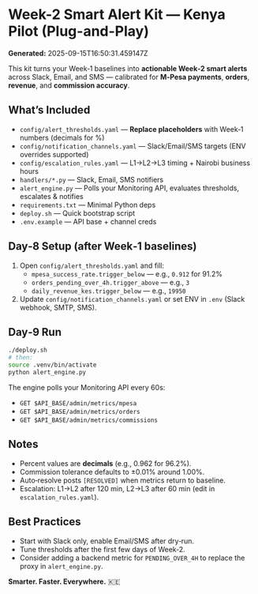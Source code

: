 # Week-2 Smart Alert Kit — Kenya Pilot (Plug-and-Play)
**Generated:** 2025-09-15T16:50:31.459147Z

This kit turns your Week‑1 baselines into **actionable Week‑2 smart alerts** across Slack, Email, and SMS — calibrated for **M‑Pesa payments**, **orders**, **revenue**, and **commission accuracy**.

## What’s Included
- `config/alert_thresholds.yaml` — **Replace placeholders** with Week‑1 numbers (decimals for %)
- `config/notification_channels.yaml` — Slack/Email/SMS targets (ENV overrides supported)
- `config/escalation_rules.yaml` — L1→L2→L3 timing + Nairobi business hours
- `handlers/*.py` — Slack, Email, SMS notifiers
- `alert_engine.py` — Polls your Monitoring API, evaluates thresholds, escalates & notifies
- `requirements.txt` — Minimal Python deps
- `deploy.sh` — Quick bootstrap script
- `.env.example` — API base + channel creds

## Day‑8 Setup (after Week‑1 baselines)
1. Open `config/alert_thresholds.yaml` and fill:
   - `mpesa_success_rate.trigger_below` — e.g., `0.912` for 91.2%
   - `orders_pending_over_4h.trigger_above` — e.g., `3`
   - `daily_revenue_kes.trigger_below` — e.g., `19950`
2. Update `config/notification_channels.yaml` or set ENV in `.env` (Slack webhook, SMTP, SMS).

## Day‑9 Run
```bash
./deploy.sh
# then:
source .venv/bin/activate
python alert_engine.py
```
The engine polls your Monitoring API every 60s:
- `GET $API_BASE/admin/metrics/mpesa`
- `GET $API_BASE/admin/metrics/orders`
- `GET $API_BASE/admin/metrics/commissions`

## Notes
- Percent values are **decimals** (e.g., 0.962 for 96.2%).
- Commission tolerance defaults to ±0.01% around 1.00%.
- Auto‑resolve posts `[RESOLVED]` when metrics return to baseline.
- Escalation: L1→L2 after 120 min, L2→L3 after 60 min (edit in `escalation_rules.yaml`).

## Best Practices
- Start with Slack only, enable Email/SMS after dry‑run.
- Tune thresholds after the first few days of Week‑2.
- Consider adding a backend metric for `PENDING_OVER_4H` to replace the proxy in `alert_engine.py`.

**Smarter. Faster. Everywhere.** 🇰🇪
